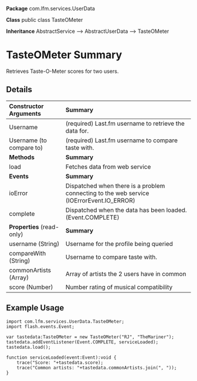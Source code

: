 **Package**      com.lfm.services.UserData

**Class**        public class TasteOMeter

**Inheritance**  AbstractService --> AbstractUserData --> TasteOMeter


# TasteOMeter Summary #

Retrieves Taste-O-Meter scores for two users.


## Details ##

| **Constructor Arguments** | **Summary** |
|:--------------------------|:------------|
| Username                  | (required) Last.fm username to retrieve the data for. |
| Username (to compare to)  | (required) Last.fm username to compare taste with. |
| **Methods**               | **Summary** |
| load                      | Fetches data from web service |
| **Events**                | **Summary** |
| ioError                   | Dispatched when there is a problem connecting to the web service (IOErrorEvent.IO\_ERROR) |
| complete                  | Dispatched when the data has been loaded. (Event.COMPLETE) |
| **Properties** (read-only) | **Summary** |
| username (String)         | Username for the profile being queried |
| compareWith (String)      | Username to compare taste with. |
| commonArtists (Array)     | Array of artists the 2 users have in common |
| score (Number)            | Number rating of musical compatibility |


## Example Usage ##

```
import com.lfm.services.UserData.TasteOMeter;
import flash.events.Event;

var tastedata:TasteOMeter = new TasteOMeter("RJ", "TheMariner");
tastedata.addEventListener(Event.COMPLETE, serviceLoaded);
tastedata.load();

function serviceLoaded(event:Event):void {
    trace("Score: "+tastedata.score);
    trace("Common artists: "+tastedata.commonArtists.join(", "));
}
```







